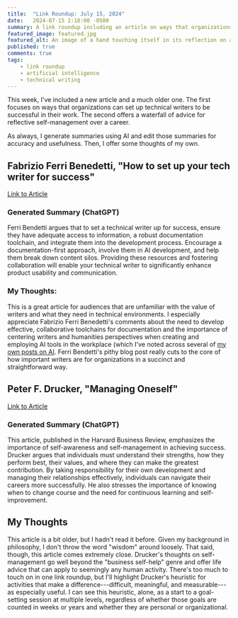 ```yaml
---
title:  "Link Roundup: July 15, 2024"
date:   2024-07-15 2:18:00 -0500
summary: A link roundup including an article on ways that organizations can set up technical writers to be successful and another offering a waterfall of advice for reflective self-management over a career. 
featured_image: featured.jpg
featured_alt: An image of a hand touching itself in its reflection on a mirror.
published: true
comments: true
tags:
    - link roundup
    - artificial intelligence
    - technical writing
---
```


This week, I've included a new article and a much older one. The first focuses on ways that organizations can set up technical writers to be successful in their work. The second offers a waterfall of advice for reflective self-management over a career. 

As always, I generate summaries using AI and edit those summaries for accuracy and usefulness. Then, I offer some thoughts of my own.

## Fabrizio Ferri Benedetti, "How to set up your tech writer for success"

[Link to Article](https://passo.uno/how-to-tech-writer-success/)

### Generated Summary (ChatGPT)

Ferri Bendetti argues that to set a technical writer up for success,
ensure they have adequate access to information, a robust documentation
toolchain, and integrate them into the development process. Encourage a
documentation-first approach, involve them in AI development, and help
them break down content silos. Providing these resources and fostering
collaboration will enable your technical writer to significantly enhance
product usability and communication.

### My Thoughts:

This is a great article for audiences that are unfamiliar with the value
of writers and what they need in technical environments. I especially
appreciate Fabrizio Ferri Benedetti's comments about the need to develop
effective, collaborative toolchains for documentation and the importance
of centering writers and humanities perspectives when creating and
employing AI tools in the workplace (which I've noted across several of
[my own posts on AI](/tags/artificial-intelligence/). Ferri Bendetti's pithy blog post really cuts to the
core of how important writers are for organizations in a succinct and
straightforward way.

## Peter F. Drucker, "Managing Oneself"

[Link to Article](https://hbr.org/2005/01/managing-oneself)

### Generated Summary (ChatGPT)

This article, published in the Harvard Business Review, emphasizes the
importance of self-awareness and self-management in achieving success.
Drucker argues that individuals must understand their strengths, how
they perform best, their values, and where they can make the greatest
contribution. By taking responsibility for their own development and
managing their relationships effectively, individuals can navigate their
careers more successfully. He also stresses the importance of knowing
when to change course and the need for continuous learning and
self-improvement.

## My Thoughts

This article is a bit older, but I hadn't read it before. Given my
background in philosophy, I don't throw the word "wisdom" around
loosely. That said, though, this article comes extremely close.
Drucker's thoughts on self-management go well beyond the "business
self-help" genre and offer life advice that can apply to seemingly any
human activity. There's too much to touch on in one link roundup, but
I'll highlight Drucker's heuristic for activities that make a
difference---difficult, meaningful, and measurable---as especially
useful. I can see this heuristic, alone, as a start to a goal-setting
session at multiple levels, regardless of whether those goals are
counted in weeks or years and whether they are personal or
organizational.
